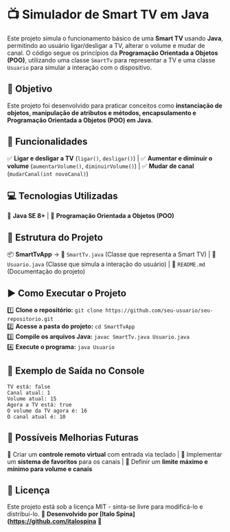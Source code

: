 # 📺 Simulador de Smart TV em Java  

Este projeto simula o funcionamento básico de uma **Smart TV** usando **Java**, permitindo ao usuário ligar/desligar a TV, alterar o volume e mudar de canal. O código segue os princípios da **Programação Orientada a Objetos (POO)**, utilizando uma classe `SmartTv` para representar a TV e uma classe `Usuario` para simular a interação com o dispositivo.  

## 🎯 Objetivo  
Este projeto foi desenvolvido para praticar conceitos como **instanciação de objetos, manipulação de atributos e métodos, encapsulamento e Programação Orientada a Objetos (POO) em Java**.  

## 🚀 Funcionalidades  
✅ **Ligar e desligar a TV** (`ligar()`, `desligar()`) | ✅ **Aumentar e diminuir o volume** (`aumentarVolume()`, `diminuirVolume()`) | ✅ **Mudar de canal** (`mudarCanal(int novoCanal)`)  

## 💻 Tecnologias Utilizadas  
🔹 **Java SE 8+** | 🔹 **Programação Orientada a Objetos (POO)**  

## 📂 Estrutura do Projeto  
📦 **SmartTvApp** → 📜 `SmartTv.java` (Classe que representa a Smart TV) | 📜 `Usuario.java` (Classe que simula a interação do usuário) | 📜 `README.md` (Documentação do projeto)  

## ▶️ Como Executar o Projeto  
1️⃣ **Clone o repositório:** `git clone https://github.com/seu-usuario/seu-repositorio.git`  
2️⃣ **Acesse a pasta do projeto:** `cd SmartTvApp`  
3️⃣ **Compile os arquivos Java:** `javac SmartTv.java Usuario.java`  
4️⃣ **Execute o programa:** `java Usuario`  

## 🔄 Exemplo de Saída no Console  
```
TV está: false
Canal atual: 1
Volume atual: 15
Agora a TV está: true
O volume da TV agora é: 16
O canal atual é: 10
```

## 📌 Possíveis Melhorias Futuras  
🔄 Criar um **controle remoto virtual** com entrada via teclado | 🔄 Implementar um **sistema de favoritos** para os canais | 🔄 Definir um **limite máximo e mínimo para volume e canais**  

## 📜 Licença  
Este projeto está sob a licença MIT - sinta-se livre para modificá-lo e distribuí-lo. 📌 **Desenvolvido por [Italo Spina](https://github.com/italospina** 🚀  
